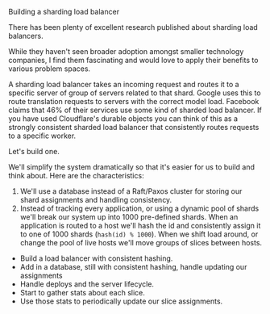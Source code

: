 Building a sharding load balancer

There has been plenty of excellent research published about sharding load
balancers.

While they haven't seen broader adoption amongst smaller technology companies, I
find them fascinating and would love to apply their benefits to various problem
spaces.

A sharding load balancer takes an incoming request and routes it to a specific
server of group of servers related to that shard. Google uses this to route
translation requests to servers with the correct model load. Facebook claims
that 46% of their services use some kind of sharded load balancer. If you have
used Cloudflare's durable objects you can think of this as a strongly consistent
sharded load balancer that consistently routes requests to a specific worker.

Let's build one.

We'll simplify the system dramatically so that it's easier for us to build and
think about. Here are the characteristics:

1. We'll use a database instead of a Raft/Paxos cluster for storing our shard
   assignments and handling consistency.
2. Instead of tracking every application, or using a dynamic pool of shards
   we'll break our system up into 1000 pre-defined shards. When an application
   is routed to a host we'll hash the id and consistently assign it to one of
   1000 shards (`hash(id) % 1000`). When we shift load around, or change the
   pool of live hosts we'll move groups of slices between hosts.

- Build a load balancer with consistent hashing.
- Add in a database, still with consistent hashing, handle updating our
  assignments
- Handle deploys and the server lifecycle.
- Start to gather stats about each slice.
- Use those stats to periodically update our slice assignments.
